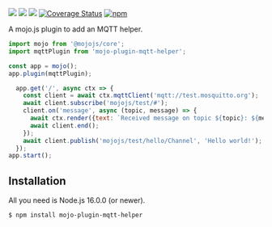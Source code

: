 [![](https://github.com/dmanto/mojo-plugin-mqtt-helper/workflows/🐧/badge.svg)](https://github.com/dmanto/mojo-plugin-mqtt-helper/actions)
[![](https://github.com/dmanto/mojo-plugin-mqtt-helper/workflows//badge.svg)](https://github.com/dmanto/mojo-plugin-mqtt-helper/actions)
[![](https://github.com/dmanto/mojo-plugin-mqtt-helper/workflows/⊞/badge.svg)](https://github.com/dmanto/mojo-plugin-mqtt-helper/actions)
[![Coverage Status](https://coveralls.io/repos/github/dmanto/mojo-plugin-mqtt-helper/badge.svg?branch=main)](https://coveralls.io/github/dmanto/mojo-plugin-mqtt-helper?branch=main)
[![npm](https://img.shields.io/npm/v/mojo-plugin-mqtt-helper.svg)](https://www.npmjs.com/package/mojo-plugin-mqtt-helper)


A mojo.js plugin to add an MQTT helper.

```js
import mojo from '@mojojs/core';
import mqttPlugin from 'mojo-plugin-mqtt-helper';

const app = mojo();
app.plugin(mqttPlugin);

  app.get('/', async ctx => {
    const client = await ctx.mqttClient('mqtt://test.mosquitto.org');
    await client.subscribe('mojojs/test/#');
    client.on('message', async (topic, message) => {
      await ctx.render({text: `Received message on topic ${topic}: ${message}`});
      await client.end();
    });
    await client.publish('mojojs/test/hello/Channel', 'Hello world!');
  });
app.start();
```

## Installation

All you need is Node.js 16.0.0 (or newer).

```
$ npm install mojo-plugin-mqtt-helper
```
